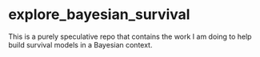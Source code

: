 # explore_bayesian_survival
This is a purely speculative repo that contains the work I am doing to help build survival models in a Bayesian context.
